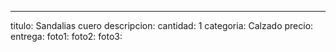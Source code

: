 ---
titulo: Sandalias cuero
descripcion: 
cantidad: 1
categoria: Calzado
precio: 
entrega: 
foto1: 
foto2: 
foto3: 
